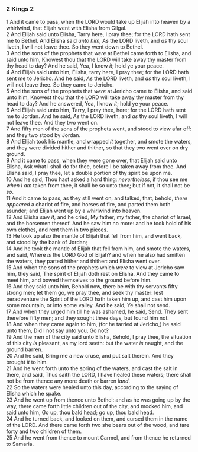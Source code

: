 ### 2 Kings 2

1 And it came to pass, when the LORD would take up Elijah into heaven by a whirlwind, that Elijah went with Elisha from Gilgal.  
2 And Elijah said unto Elisha, Tarry here, I pray thee; for the LORD hath sent me to Bethel. And Elisha said *unto him, As* the LORD liveth, and *as* thy soul liveth, I will not leave thee. So they went down to Bethel.  
3 And the sons of the prophets that *were* at Bethel came forth to Elisha, and said unto him, Knowest thou that the LORD will take away thy master from thy head to day? And he said, Yea, I know *it*; hold ye your peace.  
4 And Elijah said unto him, Elisha, tarry here, I pray thee; for the LORD hath sent me to Jericho. And he said, *As* the LORD liveth, and *as* thy soul liveth, I will not leave thee. So they came to Jericho.  
5 And the sons of the prophets that *were* at Jericho came to Elisha, and said unto him, Knowest thou that the LORD will take away thy master from thy head to day? And he answered, Yea, I know *it*; hold ye your peace.  
6 And Elijah said unto him, Tarry, I pray thee, here; for the LORD hath sent me to Jordan. And he said, *As* the LORD liveth, and *as* thy soul liveth, I will not leave thee. And they two went on.  
7 And fifty men of the sons of the prophets went, and stood to view afar off: and they two stood by Jordan.  
8 And Elijah took his mantle, and wrapped *it* together, and smote the waters, and they were divided hither and thither, so that they two went over on dry ground.  
9 And it came to pass, when they were gone over, that Elijah said unto Elisha, Ask what I shall do for thee, before I be taken away from thee. And Elisha said, I pray thee, let a double portion of thy spirit be upon me.  
10 And he said, Thou hast asked a hard thing: *nevertheless*, if thou see me *when I am* taken from thee, it shall be so unto thee; but if not, it shall not be *so*.  
11 And it came to pass, as they still went on, and talked, that, behold, *there appeared* a chariot of fire, and horses of fire, and parted them both asunder; and Elijah went up by a whirlwind into heaven.  
12 And Elisha saw *it*, and he cried, My father, my father, the chariot of Israel, and the horsemen thereof. And he saw him no more: and he took hold of his own clothes, and rent them in two pieces.  
13 He took up also the mantle of Elijah that fell from him, and went back, and stood by the bank of Jordan;  
14 And he took the mantle of Elijah that fell from him, and smote the waters, and said, Where *is* the LORD God of Elijah? and when he also had smitten the waters, they parted hither and thither: and Elisha went over.  
15 And when the sons of the prophets which *were* to view at Jericho saw him, they said, The spirit of Elijah doth rest on Elisha. And they came to meet him, and bowed themselves to the ground before him.  
16 And they said unto him, Behold now, there be with thy servants fifty strong men; let them go, we pray thee, and seek thy master: lest peradventure the Spirit of the LORD hath taken him up, and cast him upon some mountain, or into some valley. And he said, Ye shall not send.  
17 And when they urged him till he was ashamed, he said, Send. They sent therefore fifty men; and they sought three days, but found him not.  
18 And when they came again to him, (for he tarried at Jericho,) he said unto them, Did I not say unto you, Go not?  
19 And the men of the city said unto Elisha, Behold, I pray thee, the situation of this city *is* pleasant, as my lord seeth: but the water *is* naught, and the ground barren.  
20 And he said, Bring me a new cruse, and put salt therein. And they brought *it* to him.  
21 And he went forth unto the spring of the waters, and cast the salt in there, and said, Thus saith the LORD, I have healed these waters; there shall not be from thence any more death or barren *land*.  
22 So the waters were healed unto this day, according to the saying of Elisha which he spake.  
23 And he went up from thence unto Bethel: and as he was going up by the way, there came forth little children out of the city, and mocked him, and said unto him, Go up, thou bald head; go up, thou bald head.  
24 And he turned back, and looked on them, and cursed them in the name of the LORD. And there came forth two she bears out of the wood, and tare forty and two children of them.  
25 And he went from thence to mount Carmel, and from thence he returned to Samaria.  
